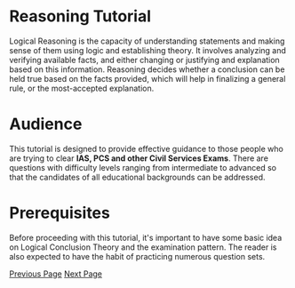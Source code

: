 # Reasoning Tutorial
Logical Reasoning is the capacity of understanding statements and making sense of them using logic and establishing theory. It involves analyzing and verifying available facts, and either changing or justifying and explanation based on this information. Reasoning decides whether a conclusion can be held true based on the facts provided, which will help in finalizing a general rule, or the most-accepted explanation.

# Audience
This tutorial is designed to provide effective guidance to those people who are trying to clear **IAS, PCS and other Civil Services Exams**. There are questions with difficulty levels ranging from intermediate to advanced so that the candidates of all educational backgrounds can be addressed.

# Prerequisites
Before proceeding with this tutorial, it's important to have some basic idea on Logical Conclusion Theory and the examination pattern. The reader is also expected to have the habit of practicing numerous question sets.


[Previous Page](../reasoning/index.md) [Next Page](../reasoning/reasoning_overview.md) 
